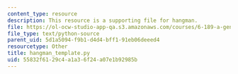 ```yaml
---
content_type: resource
description: This resource is a supporting file for hangman.
file: https://ol-ocw-studio-app-qa.s3.amazonaws.com/courses/6-189-a-gentle-introduction-to-programming-using-python-january-iap-2011/55832f6129c4a1a36f24a07e1b92985b_hangman_template.py
file_type: text/python-source
parent_uid: 5d1a5094-f9b1-d4d4-bff1-91eb06deeed4
resourcetype: Other
title: hangman_template.py
uid: 55832f61-29c4-a1a3-6f24-a07e1b92985b
---
```

